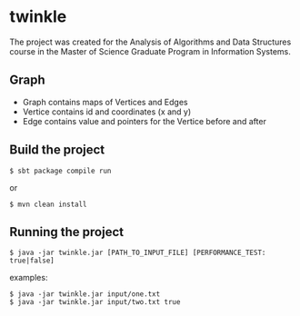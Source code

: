 twinkle
=======

The project was created for the Analysis of Algorithms and Data Structures course in the Master of Science Graduate Program in Information Systems.

## Graph
* Graph contains maps of Vertices and Edges
* Vertice contains id and coordinates (x and y)
* Edge contains value and pointers for the Vertice before and after

## Build the project
```
$ sbt package compile run
```
or
```
$ mvn clean install
```

## Running the project
```
$ java -jar twinkle.jar [PATH_TO_INPUT_FILE] [PERFORMANCE_TEST: true|false]
```
examples:
```
$ java -jar twinkle.jar input/one.txt
$ java -jar twinkle.jar input/two.txt true
```
